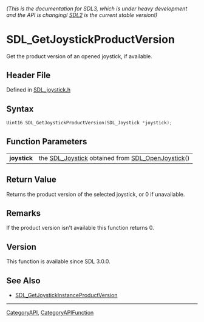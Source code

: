 ###### (This is the documentation for SDL3, which is under heavy development and the API is changing! [SDL2](https://wiki.libsdl.org/SDL2/) is the current stable version!)
# SDL_GetJoystickProductVersion

Get the product version of an opened joystick, if available.

## Header File

Defined in [SDL_joystick.h](https://github.com/libsdl-org/SDL/blob/main/include/SDL3/SDL_joystick.h)

## Syntax

```c
Uint16 SDL_GetJoystickProductVersion(SDL_Joystick *joystick);

```

## Function Parameters

|                  |                                                                                       |
| ---------------- | ------------------------------------------------------------------------------------- |
| **joystick**     | the [SDL_Joystick](SDL_Joystick) obtained from [SDL_OpenJoystick](SDL_OpenJoystick)() |

## Return Value

Returns the product version of the selected joystick, or 0 if unavailable.

## Remarks

If the product version isn't available this function returns 0.

## Version

This function is available since SDL 3.0.0.

## See Also

* [SDL_GetJoystickInstanceProductVersion](SDL_GetJoystickInstanceProductVersion)

----
[CategoryAPI](CategoryAPI), [CategoryAPIFunction](CategoryAPIFunction)

